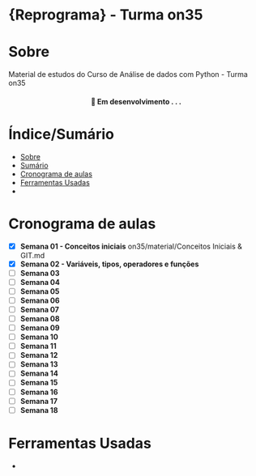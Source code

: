
# {Reprograma} - Turma on35


# Sobre 

Material de estudos do Curso de Análise de dados com Python - Turma on35

<h4 align="center"> 
	🚧  Em desenvolvimento . . .
</h4>

# Índice/Sumário

* [Sobre](#sobre)
* [Sumário](#índice/sumário)
* [Cronograma de aulas](#cronograma-de-aulas)
* [Ferramentas Usadas](#ferramentas-usadas)
* 

# Cronograma de aulas 

- [x] **Semana 01 - Conceitos iniciais** on35/material/Conceitos Iniciais & GIT.md
- [x] **Semana 02 - Variáveis, tipos, operadores e funções**
- [ ] **Semana 03**
- [ ] **Semana 04**
- [ ] **Semana 05**
- [ ] **Semana 06**
- [ ] **Semana 07**
- [ ] **Semana 08**
- [ ] **Semana 09**
- [ ] **Semana 10**
- [ ] **Semana 11**
- [ ] **Semana 12**
- [ ] **Semana 13**
- [ ] **Semana 14**
- [ ] **Semana 15**
- [ ] **Semana 16**
- [ ] **Semana 17**
- [ ] **Semana 18**

# Ferramentas Usadas

- 


